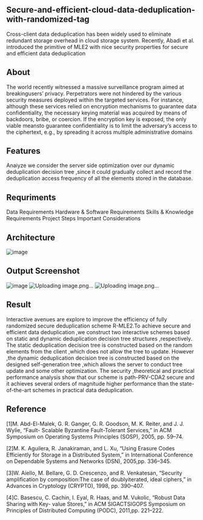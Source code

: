## Secure-and-efficient-cloud-data-deduplication-with-randomized-tag
Cross-client data deduplication has been widely used to eliminate redundant storage overhead in cloud storage system. Recently, Abadi et al. introduced the primitive of MLE2 with nice security properties for secure and efficient data deduplication
## About
The world recently witnessed a massive surveillance program aimed at breakingusers’ privacy. Perpetrators were not hindered by the various security measures deployed within the targeted services. For instance, although these services relied on encryption mechanisms to guarantee data confidentiality, the necessary keying material was acquired by means of backdoors, bribe, or coercion. If the encryption key is exposed, the only viable meansto guarantee confidentiality is to limit the adversary’s access to the ciphertext, e.g., by spreading it across multiple administrative domains
## Features
Anaiyze we consider the server side optimization over our dynamic deduplication decision tree ,since it could gradually collect and record the deduplication access frequency of all the elements stored in the database.
## Requriments
Data Requirements Hardware & Software Requirements Skills & Knowledge Requirements Project Steps Important Considerations
## Architecture
![image](https://github.com/SVDeepu/secure-and-efficient-cloud-data-deduplication-with-randomized-tag/assets/114275918/ba0ea2ae-23a6-4944-9854-1182b7b375b5)
## Output Screenshot
![image](https://github.com/SVDeepu/secure-and-efficient-cloud-data-deduplication-with-randomized-tag/assets/114275918/81c4b1eb-45f5-47a3-9e1a-4cf16cfcc67c)
![Uploading image.png…]()
![Uploading image.png…]()
## Result
Interactive avenues are explore to improve the efficiency of fully randomized secure deduplication scheme R-MLE2.To achieve secure and efficient data deduplication ,we construct two interactive schemes based on static and dynamic deduplication decision tree structures ,respectively. The static deduplication decision tree is constructed based on the random elements from the client ,which does not allow the tree to update. However ,the dynamic deduplication decision tree is constructed based on the designed self-generation tree ,which allows the server to conduct tree update and some other optimization. The security ,theoretical and practical performance analysis show that our scheme is path-PRV-CDA2 secure and it achieves several orders of magnitude higher performance than the state-of-the-art schemes in practical data deduplication.
## Reference
[1]M. Abd-El-Malek, G. R. Ganger, G. R. Goodson, M. K. Reiter, and J. J. Wylie, “Fault- Scalable Byzantine Fault-Tolerant Services,” in ACM Symposium on Operating Systems Principles (SOSP), 2005, pp. 59–74.

[2]M. K. Aguilera, R. Janakiraman, and L. Xu, “Using Erasure Codes Efficiently for Storage in a Distributed System,” in International Conference on Dependable Systems and Networks (DSN), 2005,pp. 336–345.

[3]W. Aiello, M. Bellare, G. D. Crescenzo, and R. Venkatesan, “Security amplification by composition:The case of doublyiterated, ideal ciphers,” in Advances in Cryptology (CRYPTO), 1998, pp. 390–407.

[4]C. Basescu, C. Cachin, I. Eyal, R. Haas, and M. Vukolic, “Robust Data Sharing with Key- value Stores,” in ACM SIGACTSIGOPS Symposium on Principles of Distributed Computing (PODC), 2011,pp. 221–222.


